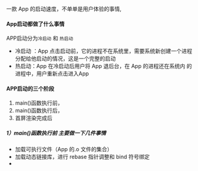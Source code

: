 一款 App 的启动速度，不单单是用户体验的事情,

#### App启动都做了什么事情

APP启动分为`冷启动` 和 `热启动`

- 冷启动 ：App 点击启动前，它的进程不在系统里，需要系统新创建一个进程分配给他启动的情况，这是一个完整的启动 
- 热启动：App 在冷启动后用户将 App 退后台，在 App 的进程还在系统内 的进程中，用户重新点击进入App

#### APP启动的三个阶段

1. main()函数执行前，
2. main()函数执行后，
3. 首屏渲染完成后

##### 1）main()函数执行前 主要做一下几件事情 

- 加载可执行文件（App 的.o 文件的集合）
- 加载动态链接库，进行 rebase 指针调整和 bind 符号绑定
- 